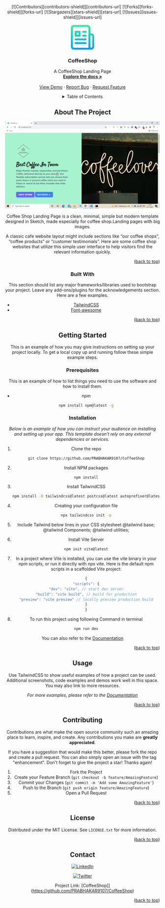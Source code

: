 <div id="top"></div>
<!--
*** Thanks for checking out the Best-README-Template. If you have a suggestion
*** that would make this better, please fork the repo and create a pull request
*** or simply open an issue with the tag "enhancement".
*** Don't forget to give the project a star!
*** Thanks again! Now go create something AMAZING! :D
-->

<!-- PROJECT SHIELDS -->
<!--
*** I'm using markdown "reference style" links for readability.
*** Reference links are enclosed in brackets [ ] instead of parentheses ( ).
*** See the bottom of this document for the declaration of the reference variables
*** for contributors-url, forks-url, etc. This is an optional, concise syntax you may use.
*** https://www.markdownguide.org/basic-syntax/#reference-style-links
-->
<center>
[![Contributors][contributors-shield]][contributors-url]
[![Forks][forks-shield]][forks-url]
[![Stargazers][stars-shield]][stars-url]
[![Issues][issues-shield]][issues-url]
  <center>


<!-- PROJECT LOGO -->
<br />
<div align="center">
  <a href="https://github.com/PRABHAKAR9107/CoffeeShop">
    <img src="./images/readme.png" alt="Logo" width="80" height="80">
  </a>

  <h3 align="center">CoffeeShop</h3>

  <p align="center">
    A CoffeeShop Landing Page
    <br />
    <a href="https://github.com/PRABHAKAR9107/CoffeeShop"><strong>Explore the docs »</strong></a>
    <br />
    <br />
    <a href="https://github.com/PRABHAKAR9107/CoffeeShop">View Demo</a>
    ·
    <a href="https://github.com/PRABHAKAR9107/CoffeeShop/issues">Report Bug</a>
    ·
    <a href="https://github.com/PRABHAKAR9107/CoffeeShop/issues">Request Feature</a>
  </p>
</div>

<!-- TABLE OF CONTENTS -->
<details>
  <summary>Table of Contents</summary>
  <ol>
    <li>
      <a href="#about-the-project">About The Project</a>
      <ul>
        <li><a href="#built-with">Built With</a></li>
      </ul>
    </li>
    <li>
      <a href="#getting-started">Getting Started</a>
      <ul>
        <li><a href="#prerequisites">Prerequisites</a></li>
        <li><a href="#installation">Installation</a></li>
      </ul>
    </li>
    <li><a href="#usage">Usage</a></li>
    <li><a href="#contributing">Contributing</a></li>
    <li><a href="#license">License</a></li>
    <li><a href="#contact">Contact</a></li>
    
  </ol>
</details>

<!-- ABOUT THE PROJECT -->

## About The Project

![Product Name Screen Shot](./images/pt.png)

Coffee Shop Landing Page is a clean, minimal, simple but modern template designed in Sketch, made especially for coffee shop.Landing pages with big images.

A classic cafe website layout might include sections like “our coffee shops”, “coffee products” or “customer testimonials”. Here are some coffee shop websites that utilize this simple user interface to help visitors find the relevant information quickly.

<p align="right">(<a href="#top">back to top</a>)</p>

### Built With

This section should list any major frameworks/libraries used to bootstrap your project. Leave any add-ons/plugins for the acknowledgements section. Here are a few examples.

- [TailwindCSS](https://tailwindcss.com/)
- [Font-awesome](https://fontawesome.com/)

<p align="right">(<a href="#top">back to top</a>)</p>

<!-- GETTING STARTED -->

## Getting Started

This is an example of how you may give instructions on setting up your project locally.
To get a local copy up and running follow these simple example steps.

### Prerequisites

This is an example of how to list things you need to use the software and how to install them.

- npm
  ```sh
  npm install npm@latest -g
  ```

### Installation

_Below is an example of how you can instruct your audience on installing and setting up your app. This template doesn't rely on any external dependencies or services._

1. Clone the repo
   ```sh
   git clone https://github.com/PRABHAKAR9107/CoffeeShop
   ```
2. Install NPM packages
   ```sh
   npm install
   ```
3. Install TailwindCSS

   ```sh
   npm install -D tailwindcss@latest postcss@latest autoprefixer@latest

   ```

4. Creating your configuration file
   ```sh
   npx tailwindcss init -p
   ```
5. Include Tailwind below lines in your CSS stylesheet
   @tailwind base;
   @tailwind Components;
   @tailwind utilities;

6. Install Vite Server
   ```sh
   npm init vite@latest
   ```
7. In a project where Vite is installed, you can use the vite binary in your npm scripts, or run it directly with npx vite. Here is the default npm scripts in a scaffolded Vite project:

   ```js
   {
   "scripts": {
   "dev": "vite", // start dev server
   "build": "vite build", // build for production
   "preview": "vite preview" // locally preview production build
   }
   }
   ```

8. To run this project using following Command in terminal

   ```sh
   npm run dev
   ```

You can also refer to the [Documentation](https://tailwindcss.com/docs/installation)

<p align="right">(<a href="#top">back to top</a>)</p>

<!-- USAGE EXAMPLES -->

## Usage

Use TailwindCSS to show useful examples of how a project can be used. Additional screenshots, code examples and demos work well in this space. You may also link to more resources.

_For more examples, please refer to the [Documentation](https://tailwindcss.com/docs)_

<p align="right">(<a href="#top">back to top</a>)</p>

<!-- ROADMAP -->

<!-- CONTRIBUTING -->

## Contributing

Contributions are what make the open source community such an amazing place to learn, inspire, and create. Any contributions you make are **greatly appreciated**.

If you have a suggestion that would make this better, please fork the repo and create a pull request. You can also simply open an issue with the tag "enhancement".
Don't forget to give the project a star! Thanks again!

1. Fork the Project
2. Create your Feature Branch (`git checkout -b feature/AmazingFeature`)
3. Commit your Changes (`git commit -m 'Add some AmazingFeature'`)
4. Push to the Branch (`git push origin feature/AmazingFeature`)
5. Open a Pull Request

<p align="right">(<a href="#top">back to top</a>)</p>

<!-- LICENSE -->

## License

Distributed under the MIT License. See `LICENSE.txt` for more information.

<p align="right">(<a href="#top">back to top</a>)</p>

<!-- CONTACT -->

## Contact

[![LinkedIn][linkedin-shield]][linkedin-url]

[![Twitter][twitter-shield]][twitter-url]

Project Link: [CoffeeShop]](https://github.com/PRABHAKAR9107/CoffeeShop)

<p align="right">(<a href="#top">back to top</a>)</p>

<!-- ACKNOWLEDGMENTS -->

<!-- MARKDOWN LINKS & IMAGES -->
<!-- https://www.markdownguide.org/basic-syntax/#reference-style-links -->

[contributors-shield]: https://img.shields.io/github/contributors/PRABHAKAR9107/CoffeeShop?style=for-the-badge
[contributors-url]: https://github.com/PRABHAKAR9107/CoffeeShop/graphs/contributors
[forks-shield]: https://img.shields.io/github/forks/PRABHAKAR9107/CoffeeShop?style=for-the-badge
[forks-url]: https://github.com/PRABHAKAR9107/CoffeeShop/network/members
[stars-shield]: https://img.shields.io/github/stars/PRABHAKAR9107/CoffeeShop?style=for-the-badge
[stars-url]: https://github.com/PRABHAKAR9107/CoffeeShop/stargazers
[issues-shield]: https://img.shields.io/github/issues/PRABHAKAR9107/COffeeShop?style=for-the-badge
[issues-url]: https://github.com/PRABHAKAR9107/CoffeeShop/issues
[linkedin-shield]: https://img.shields.io/badge/-LinkedIn-black.svg?style=for-the-badge&logo=linkedin&colorB=555
[linkedin-url]: https://www.linkedin.com/in/prabhakar-kumar-1b3944147/
[twitter-shield]:https://img.shields.io/twitter/url?style=for-the-badge&url=https%3A%2F%2Ftwitter.com%2F02panjiyara
[twitter-url]:https://twitter.com/02panjiyara

